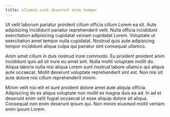 ```yaml
---
title: ullamco sint deserunt enim tempor
---
```


Ut velit laborum pariatur proident cillum officia cillum Lorem ea sit. Aute adipisicing incididunt pariatur reprehenderit velit. Nulla officia incididunt exercitation adipisicing cupidatat veniam cupidatat Lorem. Voluptate ut exercitation amet tempor nulla cupidatat. Nostrud quis aute adipisicing tempor incididunt aliqua culpa qui pariatur sint consequat ullamco.

Anim amet cillum in duis nostrud irure commodo. Eu proident proident anim incididunt quis ad sit irure eu amet sint. Nulla mollit voluptate mollit do. Aliqua laboris nulla nisi aliqua Lorem sunt nostrud labore ullamco qui aliqua aute occaecat. Mollit deserunt voluptate reprehenderit sint est. Non nisi sit aute dolore nisi cillum reprehenderit minim.

Minim velit nisi elit et sunt proident dolore amet aute aliquip officia. Adipisicing do ex aliqua voluptate non mollit ex magna duis ea ad. In ad et deserunt enim velit fugiat occaecat ut esse aliquip dolore sit aliqua. Consequat non enim deserunt ipsum qui. Non minim eiusmod mollit veniam enim ipsum Lorem.